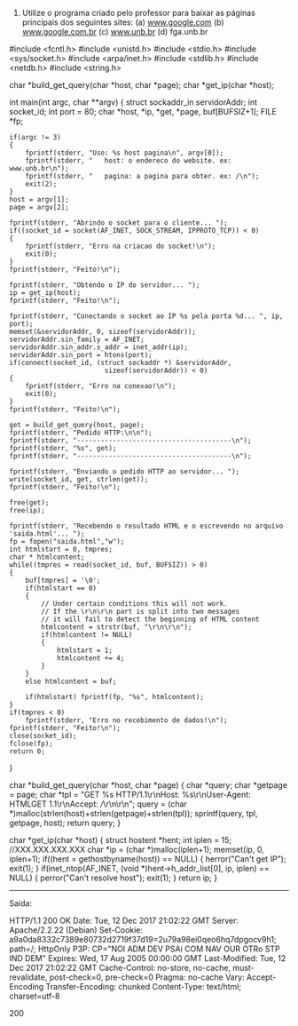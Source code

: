 1. Utilize o programa criado pelo professor para baixar as páginas principais dos seguintes sites:
	(a) www.google.com
	(b) www.google.com.br
	(c) www.unb.br
	(d) fga.unb.br




#include <fcntl.h>
#include <unistd.h>
#include <stdio.h>
#include <sys/socket.h>
#include <arpa/inet.h>
#include <stdlib.h>
#include <netdb.h>
#include <string.h>

char *build_get_query(char *host, char *page);
char *get_ip(char *host);
 
int main(int argc, char **argv)
{
	struct sockaddr_in servidorAddr;
	int socket_id;
	int port = 80;
	char *host, *ip, *get, *page, buf[BUFSIZ+1];
	FILE *fp;

	if(argc != 3)
	{
		fprintf(stderr, "Uso: %s host pagina\n", argv[0]);
		fprintf(stderr, "   host: o endereco do website. ex: www.unb.br\n");
		fprintf(stderr, "   pagina: a pagina para obter. ex: /\n");
		exit(2);
	}
	host = argv[1];
	page = argv[2];

	fprintf(stderr, "Abrindo o socket para o cliente... ");
	if((socket_id = socket(AF_INET, SOCK_STREAM, IPPROTO_TCP)) < 0)
	{
		fprintf(stderr, "Erro na criacao do socket!\n");
		exit(0);
	}
	fprintf(stderr, "Feito!\n");

	fprintf(stderr, "Obtendo o IP do servidor... ");
	ip = get_ip(host);
	fprintf(stderr, "Feito!\n");

	fprintf(stderr, "Conectando o socket ao IP %s pela porta %d... ", ip, port);
	memset(&servidorAddr, 0, sizeof(servidorAddr));
	servidorAddr.sin_family = AF_INET;
	servidorAddr.sin_addr.s_addr = inet_addr(ip);
	servidorAddr.sin_port = htons(port);
	if(connect(socket_id, (struct sockaddr *) &servidorAddr, 
							sizeof(servidorAddr)) < 0)
	{
		fprintf(stderr, "Erro na conexao!\n");
		exit(0);
	}
	fprintf(stderr, "Feito!\n");

	get = build_get_query(host, page);
	fprintf(stderr, "Pedido HTTP:\n\n");
	fprintf(stderr, "---------------------------------------\n");
	fprintf(stderr, "%s", get);
	fprintf(stderr, "---------------------------------------\n");
 
	fprintf(stderr, "Enviando o pedido HTTP ao servidor... ");
	write(socket_id, get, strlen(get));
	fprintf(stderr, "Feito!\n");

	free(get);
	free(ip);

	fprintf(stderr, "Recebendo o resultado HTML e o escrevendo no arquivo 'saida.html'... ");
	fp = fopen("saida.html","w");
	int htmlstart = 0, tmpres;
	char * htmlcontent;
	while((tmpres = read(socket_id, buf, BUFSIZ)) > 0)
	{
		buf[tmpres] = '\0';
		if(htmlstart == 0)
		{
			// Under certain conditions this will not work.
			// If the \r\n\r\n part is split into two messages
			// it will fail to detect the beginning of HTML content
			htmlcontent = strstr(buf, "\r\n\r\n");
			if(htmlcontent != NULL)
			{
				htmlstart = 1;
				htmlcontent += 4;
			}
		}
		else htmlcontent = buf;
		
		if(htmlstart) fprintf(fp, "%s", htmlcontent);
	}
	if(tmpres < 0)
		fprintf(stderr, "Erro no recebimento de dados!\n");
	fprintf(stderr, "Feito!\n");
	close(socket_id);
	fclose(fp);
	return 0;
}

char *build_get_query(char *host, char *page)
{
	char *query;
	char *getpage = page;
	char *tpl = "GET %s HTTP/1.1\r\nHost: %s\r\nUser-Agent: HTMLGET 1.1\r\nAccept: */*\r\n\r\n";
	query = (char *)malloc(strlen(host)+strlen(getpage)+strlen(tpl));
	sprintf(query, tpl, getpage, host);
	return query;
}

char *get_ip(char *host)
{
	struct hostent *hent;
	int iplen = 15; //XXX.XXX.XXX.XXX
	char *ip = (char *)malloc(iplen+1);
	memset(ip, 0, iplen+1);
	if((hent = gethostbyname(host)) == NULL)
	{
		herror("Can't get IP");
		exit(1);
	}
	if(inet_ntop(AF_INET, (void *)hent->h_addr_list[0], ip, iplen) == NULL)
	{
		perror("Can't resolve host");
		exit(1);
	}
	return ip;
}



-----------------------------------------------------------------

Saida:

HTTP/1.1 200 OK
Date: Tue, 12 Dec 2017 21:02:22 GMT
Server: Apache/2.2.22 (Debian)
Set-Cookie: a9a0da8332c7389e80732d2719f37d19=2u79a98ei0qeo6hq7dpgocv9h1; path=/; HttpOnly
P3P: CP="NOI ADM DEV PSAi COM NAV OUR OTRo STP IND DEM"
Expires: Wed, 17 Aug 2005 00:00:00 GMT
Last-Modified: Tue, 12 Dec 2017 21:02:22 GMT
Cache-Control: no-store, no-cache, must-revalidate, post-check=0, pre-check=0
Pragma: no-cache
Vary: Accept-Encoding
Transfer-Encoding: chunked
Content-Type: text/html; charset=utf-8

200

